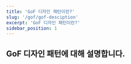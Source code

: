 ```yaml
---
title: 'GoF 디자인 패턴이란?'
slug: '/gof/gof-desciption'
excerpt: 'GoF 디자인 패턴이란?'
sidebar_position: 1
---
```


## GoF 디자인 패턴에 대해 설명합니다.